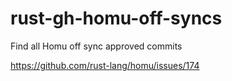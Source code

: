 # rust-gh-homu-off-syncs
Find all Homu off sync approved commits

https://github.com/rust-lang/homu/issues/174
